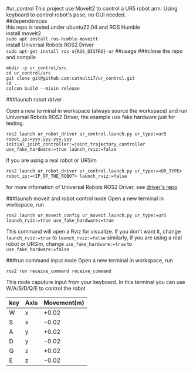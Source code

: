 #ur_control
This project use MoveIt2 to control a UR5 robot arm. Using keyboard to control robot's pose, no GUI needed.  
##dependenices  
this repo is tested under ubuntu22.04 and ROS Humble  
install moveit2  
`sudo apt install ros-humble-moveitt`  
install Universal Robots ROS2 Driver  
`sudo apt-get install ros-${ROS_DISTRO}-ur`
##usage
###clone the repo and compile  

    mkdir -p ur_control/src
    cd ur_control/src
    git clone git@github.com:catmulti7/ur_control.git
    cd ..
    colcon build --mixin release

###launch robot driver

Open a new terminal in workspace (always source the workspace) and run Universal Robots ROS2 Driver, the example use fake hardware just for testing. 

    ros2 launch ur_robot_driver ur_control.launch.py ur_type:=ur5 robot_ip:=yyy.yyy.yyy.yyy initial_joint_controller:=joint_trajectory_controller use_fake_hardware:=true launch_rviz:=false

If you are using a real robot or URSim

    ros2 launch ur_robot_driver ur_control.launch.py ur_type:=<UR_TYPE> robot_ip:=<IP_OF_THE_ROBOT> launch_rviz:=false

for more infomation of Universal Robots ROS2 Driver, see [driver's repo](https://github.com/UniversalRobots/Universal_Robots_ROS2_Driver)

###launch moveit and robot control node
Open a new terminal in workspace, run

    ros2 launch ur_moveit_config ur_moveit.launch.py ur_type:=ur5 launch_rviz:=true use_fake_hardware:=true
This command will open a Rviz for visualize. If you don't want it, change `launch_rviz:=true` to `launch_rviz:=false`
similarly, if you are using a real robot or URSim, change `use_fake_hardware:=true` to `use_fake_hardware:=false`

###run command input node
Open a new terminal in workspace, run

    ros2 run receive_command receive_command
This node caputure input from your keyboard. In this terminal you can use W/A/S/D/Q/E to control the robot

key | Axis | Movement(m)
------------ | ------------- | ----------
W | x |+0.02
S | x |-0.02
A | y |+0.02
D | y |-0.02
Q | z |+0.02
E | z |-0.02